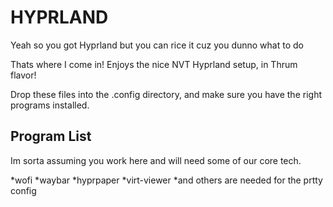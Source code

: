 # HYPRLAND

Yeah so you got Hyprland but you can rice it cuz you dunno what to do

Thats where I come in! Enjoys the nice NVT Hyprland setup, in Thrum flavor!

Drop these files into the .config directory, and make sure you have the right programs installed.

## Program List

Im sorta assuming you work here and will need some of our core tech.

*wofi
*waybar
*hyprpaper
*virt-viewer
*and others are needed for the prtty config
